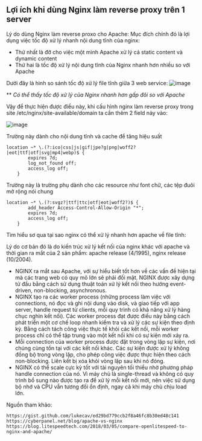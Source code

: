 ## Lợi ích khi dùng Nginx làm reverse proxy trên 1 server

Lý do dùng Nginx làm reverse proxo cho Apache:
Mục đích chính đó là lợi dụng việc tốc độ xử lý nhanh nội dung tĩnh của nginx:
 - Thứ nhất là đỡ cho việc một mình Apache xử lý cả static content và dynamic content
 - Thứ hai là tốc độ xử lý nội dung tĩnh của Nginx nhanh hơn nhiều so với Apache

Dưới đây là hình so sánh tốc độ xử lý file tĩnh giữa 3 web service:
 ![image](https://github.com/user-attachments/assets/d7fdadde-a147-4d5e-833c-31f374456333)

** _Có thể thấy tốc độ xử lý của Nginx nhanh hơn gấp đôi so với Apache_


Vậy để thực hiện được điều này, khi cấu hình nginx làm reverse proxy trong site /etc/nginx/site-available/domain ta cần thêm 2 field này vào:

![image](https://github.com/user-attachments/assets/4c1d3ad9-b5e9-4abb-8b43-b67ca8bfad07)

Trường này dành cho nội dung tĩnh và cache để tăng hiệu suất
```
location ~* \.(?:ico|css|js|gif|jpe?g|png|woff2?|eot|ttf|otf|svg|mp4|webp)$ {
        expires 7d;
        log_not_found off;
        access_log off;
    }
```

Trường này là trường phụ dành cho các resource như font chữ, các tệp đuôi mở rộng nói chung
```
location ~* \.(?:svgz?|ttf|ttc|otf|eot|woff2?)$ {
        add_header Access-Control-Allow-Origin "*";
        expires 7d;
        access_log off;
    }
```

Tìm hiểu sơ qua tại sao nginx có thể xử lý nhanh hơn apache về file tĩnh:

Lý do cơ bản đó là do kiến trúc xử lý kết nối của nginx khác với apache và thời gian ra mắt của 2 sản phẩm: apache release (4/1995), nginx release (10/2004).
- NGINX ra mắt sau Apache, với sự hiểu biết tốt hơn về các vấn đề hiện tại mà các trang web có quy mô lớn sẽ phải đối mặt. NGINX được xây dựng từ đầu bằng cách sử dụng thuật toán xử lý kết nối theo hướng event-driven, non-blocking, asynchronous.
- NGINX tạo ra các worker process (những process làm việc với connections, nó đọc và ghi nội dung vào disk, và giao tiếp với app server, handle request từ clients, mỗi quy trình có khả năng xử lý hàng chục nghìn kết nối). Các worker process đạt được điều này bằng cách phát triển một cơ chế loop nhanh kiểm tra và xử lý các sự kiện theo định kỳ. Bằng cách tách công việc thực tế khỏi các kết nối, mỗi worker process chỉ có thể tập trung vào một kết nối khi có sự kiện mới xảy ra.
- Mỗi connection của worker process được đặt trong vòng lặp sự kiện, nơi chúng cùng tồn tại với các kết nối khác. Các sự kiện được xử lý không đồng bộ trong vòng lặp, cho phép công việc được thực hiện theo cách non-blocking. Liên kết bị xóa khỏi vòng lặp sau khi nó đóng.
- NGINX có thể scale cực kỳ tốt với tài nguyên tối thiểu nhờ phương pháp handle connection của nó. Vì máy chủ là single-thread và không có quy trình bổ sung nào được tạo ra để xử lý mỗi kết nối mới, nên việc sử dụng bộ nhớ và CPU vẫn tương đối ổn định, ngay cả khi máy chủ chịu load lớn.

Nguồn tham khảo:
```
https://gist.github.com/lukecav/ed29bd779ccb2f8a46fc8b30ed48c141
https://cyberpanel.net/blog/apache-vs-nginx
https://blog.litespeedtech.com/2018/03/05/compare-openlitespeed-to-nginx-and-apache/
```

